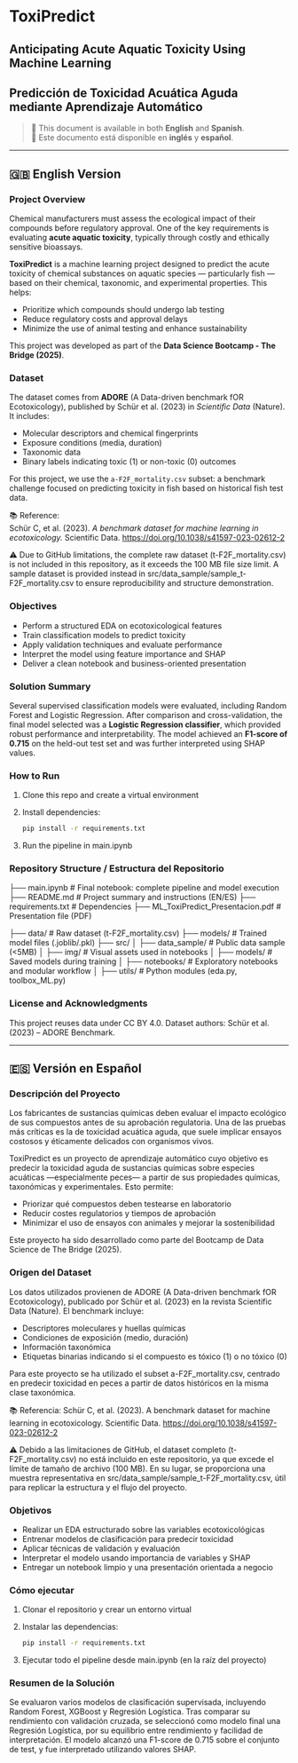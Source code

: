 # ToxiPredict  
## Anticipating Acute Aquatic Toxicity Using Machine Learning  
## Predicción de Toxicidad Acuática Aguda mediante Aprendizaje Automático

> 📄 This document is available in both **English** and **Spanish**.  
> 📄 Este documento está disponible en **inglés** y **español**.

---

## 🇬🇧 English Version

### Project Overview

Chemical manufacturers must assess the ecological impact of their compounds before regulatory approval. One of the key requirements is evaluating **acute aquatic toxicity**, typically through costly and ethically sensitive bioassays.

**ToxiPredict** is a machine learning project designed to predict the acute toxicity of chemical substances on aquatic species — particularly fish — based on their chemical, taxonomic, and experimental properties. This helps:

- Prioritize which compounds should undergo lab testing  
- Reduce regulatory costs and approval delays  
- Minimize the use of animal testing and enhance sustainability

This project was developed as part of the **Data Science Bootcamp - The Bridge (2025)**.



### Dataset

The dataset comes from **ADORE** (A Data-driven benchmark fOR Ecotoxicology), published by Schür et al. (2023) in *Scientific Data* (Nature). It includes:

- Molecular descriptors and chemical fingerprints  
- Exposure conditions (media, duration)  
- Taxonomic data  
- Binary labels indicating toxic (1) or non-toxic (0) outcomes  

For this project, we use the `a-F2F_mortality.csv` subset: a benchmark challenge focused on predicting toxicity in fish based on historical fish test data.

📚 Reference:  
Schür C, et al. (2023). *A benchmark dataset for machine learning in ecotoxicology.* Scientific Data. https://doi.org/10.1038/s41597-023-02612-2

⚠️ Due to GitHub limitations, the complete raw dataset (t-F2F_mortality.csv) is not included in this repository, as it exceeds the 100 MB file size limit.
A sample dataset is provided instead in src/data_sample/sample_t-F2F_mortality.csv to ensure reproducibility and structure demonstration.

### Objectives

- Perform a structured EDA on ecotoxicological features  
- Train classification models to predict toxicity  
- Apply validation techniques and evaluate performance  
- Interpret the model using feature importance and SHAP  
- Deliver a clean notebook and business-oriented presentation



### Solution Summary

Several supervised classification models were evaluated, including Random Forest and Logistic Regression. After comparison and cross-validation, the final model selected was a **Logistic Regression classifier**, which provided robust performance and interpretability. The model achieved an **F1-score of 0.715** on the held-out test set and was further interpreted using SHAP values.




### How to Run

1. Clone this repo and create a virtual environment  
2. Install dependencies:
   ```bash
   pip install -r requirements.txt
   ```

4. Run the pipeline in main.ipynb




### Repository Structure / Estructura del Repositorio

├── main.ipynb            # Final notebook: complete pipeline and model execution
├── README.md             # Project summary and instructions (EN/ES)
├── requirements.txt      # Dependencies
├── ML_ToxiPredict_Presentacion.pdf  # Presentation file (PDF)

├── data/                 # Raw dataset (t-F2F_mortality.csv)
├── models/               # Trained model files (.joblib/.pkl)
├── src/
│   ├── data_sample/      # Public data sample (<5MB)
│   ├── img/              # Visual assets used in notebooks
│   ├── models/           # Saved models during training
│   ├── notebooks/        # Exploratory notebooks and modular workflow
│   ├── utils/            # Python modules (eda.py, toolbox_ML.py)


### License and Acknowledgments
This project reuses data under CC BY 4.0.
Dataset authors: Schür et al. (2023) – ADORE Benchmark.

---

## 🇪🇸 Versión en Español
### Descripción del Proyecto
Los fabricantes de sustancias químicas deben evaluar el impacto ecológico de sus compuestos antes de su aprobación regulatoria. Una de las pruebas más críticas es la de toxicidad acuática aguda, que suele implicar ensayos costosos y éticamente delicados con organismos vivos.

ToxiPredict es un proyecto de aprendizaje automático cuyo objetivo es predecir la toxicidad aguda de sustancias químicas sobre especies acuáticas —especialmente peces— a partir de sus propiedades químicas, taxonómicas y experimentales. Esto permite:

- Priorizar qué compuestos deben testearse en laboratorio
- Reducir costes regulatorios y tiempos de aprobación
- Minimizar el uso de ensayos con animales y mejorar la sostenibilidad

Este proyecto ha sido desarrollado como parte del Bootcamp de Data Science de The Bridge (2025).

### Origen del Dataset
Los datos utilizados provienen de ADORE (A Data-driven benchmark fOR Ecotoxicology), publicado por Schür et al. (2023) en la revista Scientific Data (Nature). El benchmark incluye:

- Descriptores moleculares y huellas químicas
- Condiciones de exposición (medio, duración)
- Información taxonómica
- Etiquetas binarias indicando si el compuesto es tóxico (1) o no tóxico (0)

Para este proyecto se ha utilizado el subset a-F2F_mortality.csv, centrado en predecir toxicidad en peces a partir de datos históricos en la misma clase taxonómica.

📚 Referencia:
Schür C, et al. (2023). A benchmark dataset for machine learning in ecotoxicology. Scientific Data. https://doi.org/10.1038/s41597-023-02612-2

⚠️ Debido a las limitaciones de GitHub, el dataset completo (t-F2F_mortality.csv) no está incluido en este repositorio, ya que excede el límite de tamaño de archivo (100 MB).
En su lugar, se proporciona una muestra representativa en src/data_sample/sample_t-F2F_mortality.csv, útil para replicar la estructura y el flujo del proyecto.

### Objetivos
- Realizar un EDA estructurado sobre las variables ecotoxicológicas
- Entrenar modelos de clasificación para predecir toxicidad
- Aplicar técnicas de validación y evaluación
- Interpretar el modelo usando importancia de variables y SHAP
- Entregar un notebook limpio y una presentación orientada a negocio

### Cómo ejecutar
1. Clonar el repositorio y crear un entorno virtual
2. Instalar las dependencias:

   ```bash
   pip install -r requirements.txt
   ```
3. Ejecutar todo el pipeline desde main.ipynb (en la raíz del proyecto)


### Resumen de la Solución

Se evaluaron varios modelos de clasificación supervisada, incluyendo Random Forest, XGBoost y Regresión Logística. Tras comparar su rendimiento con validación cruzada, se seleccionó como modelo final una Regresión Logística, por su equilibrio entre rendimiento y facilidad de interpretación. El modelo alcanzó una F1-score de 0.715 sobre el conjunto de test, y fue interpretado utilizando valores SHAP.


